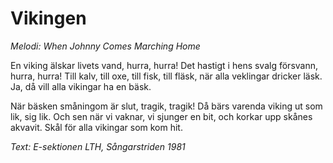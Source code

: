 # Vikingen
*Melodi: When Johnny Comes Marching Home*

En viking älskar livets vand,
hurra, hurra!
Det hastigt i hens svalg försvann,
hurra, hurra!
Till kalv, till oxe, till fisk, till fläsk,
när alla veklingar dricker läsk.
Ja, då vill alla vikingar ha en bäsk.

När bäsken småningom är slut,
tragik, tragik!
Då bärs varenda viking ut
som lik, sig lik.
Och sen när vi vaknar, vi sjunger en bit,
och korkar upp skånes akvavit.
Skål för alla vikingar som kom hit.

*Text: E-sektionen LTH, Sångarstriden 1981*